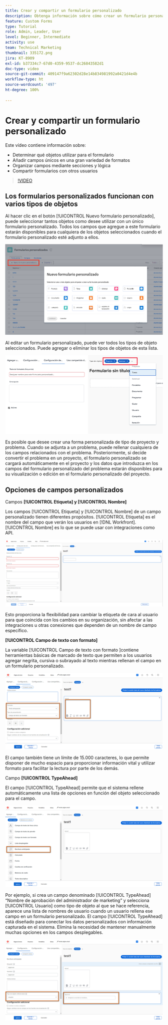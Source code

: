 ```yaml
---
title: Crear y compartir un formulario personalizado
description: Obtenga información sobre cómo crear un formulario personalizado, agregar campos únicos al formulario, organizar campos mediante secciones y lógica y compartir formularios con los usuarios.
feature: Custom Forms
type: Tutorial
role: Admin, Leader, User
level: Beginner, Intermediate
activity: use
team: Technical Marketing
thumbnail: 335172.png
jira: KT-8909
exl-id: b37334c7-67d0-4359-9537-dc26843582d1
doc-type: video
source-git-commit: 409147f9a62302d28e14b834981992a0421d4e4b
workflow-type: ht
source-wordcount: '497'
ht-degree: 100%

---
```


# Crear y compartir un formulario personalizado

Este vídeo contiene información sobre:

* Determinar qué objetos utilizar para el formulario
* Añadir campos únicos en una gran variedad de formatos
* Organizar campos mediante secciones y lógica
* Compartir formularios con otros usuarios

>[!VIDEO](https://video.tv.adobe.com/v/335172/?quality=12&learn=on)

## Los formularios personalizados funcionan con varios tipos de objetos

Al hacer clic en el botón [!UICONTROL Nuevo formulario personalizado], puede seleccionar tantos objetos como desee utilizar con un único formulario personalizado. Todos los campos que agregue a este formulario estarán disponibles para cualquiera de los objetos seleccionados cuando el formulario personalizado esté adjunto a ellos.

![La ventana de formulario personalizado muestra las opciones del objeto [!UICONTROL Nuevo formulario personalizado] ](assets/create-custom-form.png)

Al editar un formulario personalizado, puede ver todos los tipos de objeto seleccionados. Puede agregar o eliminar los tipos de objetos de esta lista.

![Ventana de formulario personalizado que muestra los tipos de objeto seleccionados durante la edición del formulario](assets/edit-custom-form.png)

Es posible que desee crear una forma personalizada de tipo de proyecto y problema. Cuando se adjunta a un problema, puede rellenar cualquiera de los campos relacionados con el problema. Posteriormente, si decide convertir el problema en un proyecto, el formulario personalizado se cargará automáticamente en el proyecto y los datos que introduzca en los campos del formulario personalizado del problema estarán disponibles para su visualización o edición en el formulario personalizado del proyecto.

## Opciones de campos personalizados

Campos **[!UICONTROL Etiqueta] y [!UICONTROL Nombre]**

Los campos [!UICONTROL Etiqueta] y [!UICONTROL Nombre] de un campo personalizado tienen diferentes propósitos. [!UICONTROL Etiqueta] es el nombre del campo que verán los usuarios en [!DNL Workfront]. [!UICONTROL Nombre] es lo que se puede usar con integraciones como API.

![La ventana del formulario personalizado muestra los campos [!UICONTROL Etiqueta] y [!UICONTROL Nombre] ](assets/custom-forms-field-label-and-name.png)

Esto proporciona la flexibilidad para cambiar la etiqueta de cara al usuario para que coincida con los cambios en su organización, sin afectar a las integraciones u otras conexiones que dependen de un nombre de campo específico.

**[!UICONTROL Campo de texto con formato]**

La variable [!UICONTROL Campo de texto con formato ]contiene herramientas básicas de marcado de texto que permiten a los usuarios agregar negrita, cursiva o subrayado al texto mientras rellenan el campo en un formulario personalizado.

![La ventana de formulario personalizado muestra la opción [!UICONTROL Campo de texto con formato] ](assets/custom-forms-text-field-with-formatting.png)

El campo también tiene un límite de 15.000 caracteres, lo que permite disponer de mucho espacio para proporcionar información vital y utilizar formato para facilitar la lectura por parte de los demás.

Campo **[!UICONTROL TypeAhead]**

El campo [!UICONTROL TypeAhead] permite que el sistema rellene automáticamente una lista de opciones en función del objeto seleccionado para el campo.

![La ventana de formulario personalizado muestra la opción de campo [!UICONTROL TypeAhead] ](assets/custom-forms-typeahead-1.png)

Por ejemplo, si crea un campo denominado [!UICONTROL TypeAhead] “Nombre de aprobación del administrador de marketing” y selecciona [!UICONTROL Usuario] como tipo de objeto al que se hace referencia, aparece una lista de nombres de usuario cuando un usuario rellena ese campo en un formulario personalizado. El campo [!UICONTROL TypeAhead] está diseñado para conectar los datos personalizados con información capturada en el sistema. Elimina la necesidad de mantener manualmente muchas opciones en los campos desplegables.

![La ventana de formulario personalizado muestra el menú desplegable [!UICONTROL TypeAhead] ](assets/custom-forms-typeahead-2.png)
